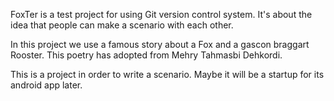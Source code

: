  FoxTer
  is a test project for using Git version control system. It's about the idea that people can make a scenario with each other.

In this project we use a famous story about a Fox and a gascon braggart Rooster.
This poetry has adopted from Mehry Tahmasbi Dehkordi.

This is a project in order to write a scenario. Maybe it will be a startup for its android app later.

